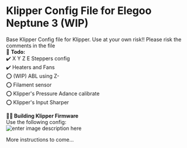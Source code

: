 # Klipper Config File for Elegoo Neptune 3 (WIP)
Base Klipper Config file for Klipper. Use at your own risk!! Please risk the comments in the file  
📄 **Todo:**  
 ✔️ X Y Z E Steppers config  
 ✔️ Heaters and Fans  
 ⭕ (WIP) ABL using Z-  
 ⭕ Filament sensor  
 ⭕ Klipper's Pressure Adance calibrate  
 ⭕ Klipper's Input Sharper  

**👨‍🏫 Building Klipper Firmware**  
 Use the following config:  
![enter image description here](https://github.com/jerryngm/Neptune-Elegoo3-Klipper/raw/main/Klipper-Build-Settings.jpg)
 
 More instructions to come...

